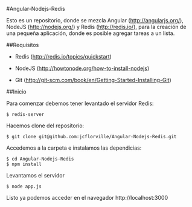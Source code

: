 #Angular-Nodejs-Redis

Esto es un repositorio, donde se mezcla Angular (http://angularjs.org/), NodeJS (http://nodejs.org/) y Redis (http://redis.io/), para la creación de una pequeña aplicación, donde es posible agregar tareas a un lista.

##Requisitos

- Redis (http://redis.io/topics/quickstart)

- NodeJS (http://howtonode.org/how-to-install-nodejs)

- Git (http://git-scm.com/book/en/Getting-Started-Installing-Git)


##Inicio
	
Para comenzar debemos tener levantado el servidor Redis: 
	
	$ redis-server

Hacemos clone del repositorio:
	
	$ git clone git@github.com:jcflorville/Angular-Nodejs-Redis.git

Accedemos a la carpeta e instalamos las dependicias:

	$ cd Angular-Nodejs-Redis
	$ npm install

Levantamos el servidor 
	
	$ node app.js

Listo ya podemos acceder en el navegador http://localhost:3000